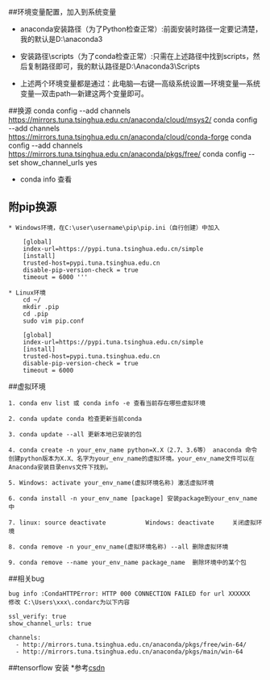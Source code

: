 ##环境变量配置，加入到系统变量
* anaconda安装路径（为了Python检查正常）:前面安装时路径一定要记清楚，我的默认是D:\anaconda3
* 安装路径\scripts（为了conda检查正常）:只需在上述路径中找到scripts，然后复制路径即可，我的默认路径是D:\Anaconda3\Scripts

* 上述两个环境变量都是通过：此电脑—右键—高级系统设置—环境变量—系统变量—双击path—新建这两个变量即可。


##换源
    conda config --add channels https://mirrors.tuna.tsinghua.edu.cn/anaconda/cloud/msys2/
    conda config --add channels https://mirrors.tuna.tsinghua.edu.cn/anaconda/cloud/conda-forge
    conda config --add channels https://mirrors.tuna.tsinghua.edu.cn/anaconda/pkgs/free/
    conda config --set show_channel_urls yes

* conda info 查看

##   附pip换源
```
* Windows环境，在C:\user\username\pip\pip.ini（自行创建）中加入

    [global]
    index-url=https://pypi.tuna.tsinghua.edu.cn/simple 
    [install]  
    trusted-host=pypi.tuna.tsinghua.edu.cn
    disable-pip-version-check = true  
    timeout = 6000 '''

* Linux环境
    cd ~/
    mkdir .pip
    cd .pip
    sudo vim pip.conf

    [global]
    index-url=https://pypi.tuna.tsinghua.edu.cn/simple 
    [install]  
    trusted-host=pypi.tuna.tsinghua.edu.cn
    disable-pip-version-check = true  
    timeout = 6000
```
##虚拟环境
```
1. conda env list 或 conda info -e 查看当前存在哪些虚拟环境

2. conda update conda 检查更新当前conda

3. conda update --all 更新本地已安装的包

4. conda create -n your_env_name python=X.X（2.7、3.6等） anaconda 命令创建python版本为X.X、名字为your_env_name的虚拟环境。your_env_name文件可以在Anaconda安装目录envs文件下找到。

5. Windows: activate your_env_name(虚拟环境名称) 激活虚拟环境

6. conda install -n your_env_name [package] 安装package到your_env_name中

7. linux: source deactivate           Windows: deactivate     关闭虚拟环境

8. conda remove -n your_env_name(虚拟环境名称) --all 删除虚拟环境

9. conda remove --name your_env_name package_name  删除环境中的某个包
```
##相关bug
```
bug info :CondaHTTPError: HTTP 000 CONNECTION FAILED for url XXXXXX
修改 C:\Users\xxx\.condarc为以下内容

ssl_verify: true
show_channel_urls: true

channels:
  - http://mirrors.tuna.tsinghua.edu.cn/anaconda/pkgs/free/win-64/
  - http://mirrors.tuna.tsinghua.edu.cn/anaconda/pkgs/main/win-64
```


##tensorflow 安装
*参考[csdn](https://blog.csdn.net/weixin_44498793/article/details/103962196 '3.7+2.0(GPU)')




